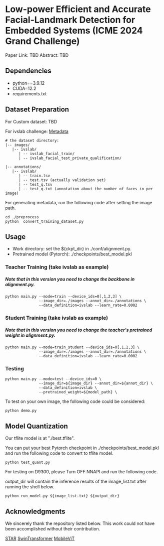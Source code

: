 # Low-power Efficient and Accurate Facial-Landmark Detection for Embedded Systems (ICME 2024 Grand Challenge)

Paper Link: TBD
Abstract: TBD

## Dependencies

* python==3.9.12
* CUDA=12.2
* requirements.txt

## Dataset Preparation


 For Custom dataset: TBD
 
 For ivslab challenge: [Metadata](https://drive.google.com/drive/folders/1w1p6OKh6r4xrkZ66trOuOpdLRzA4qwm9?usp=sharing) 
```script
# the dataset directory:
|-- images/
   |-- ivslab/
      | -- ivslab_facial_train/
      | -- ivslab_facial_test_private_qualification/
   
|-- annotations/
   |-- ivslab/
      | -- train.tsv 
      | -- test.tsv (actually validation set)
      | -- test_q.tsv
      | -- test_q.txt (annotation about the number of faces in per image)
```
For generating metadata, run the following code after setting the image path. 
```shell
cd ./preprocess
python  convert_training_dataset.py 
```

## Usage
* Work directory: set the ${ckpt_dir} in ./conf/alignment.py.
* Pretrained model (Pytorch): ./checkpoints/best_model.pkl




### Teacher Training (take ivslab as example)
##### Note that in this version you need to change the backbone in alignment.py.
```shell
python main.py --mode=train --device_ids=0[,1,2,3] \
               --image_dir=./images --annot_dir=./annotations \
               --data_definition=ivslab --learn_rate=0.0002
```

### Student Training (take ivslab as example)
##### Note that in this version you need to change the teacher's pretrained weight in alignment.py.
```shell
python main.py --mode=train_student --device_ids=0[,1,2,3] \
               --image_dir=./images --annot_dir=./annotations \
               --data_definition=ivslab --learn_rate=0.0002
```
### Testing
```shell
python main.py --mode=test --device_ids=0 \
               --image_dir=${image_dir} --annot_dir=${annot_dir} \
               --data_definition=ivslab \
               --pretrained_weight=${model_path} \
```
 
To test on your own image, the following code could be considered:
```shell
python demo.py
```


## Model Quantization
Our tflite model is at "./best.tflite". 

You can put your best Pytorch checkpoint in ./checkpoints/best_model.pkl and run the following code to convert to tflite model.

```shell
python test_quant.py 
```

For testing on D9300, please Turn OFF NNAPI and run the following code.

output_dir will contain the inference results of the image_list.txt after running the shell below.
```shell
python run_model.py ${image_list.txt} ${output_dir}
```

## Acknowledgments
We sincerely thank the repository listed below. This work could not have been accomplished without their contribution. 

[STAR](https://github.com/ZhenglinZhou/STAR)  [SwinTransformer](https://github.com/ChristophReich1996/Swin-Transformer-V2) 
[MobileViT](https://github.com/apple/ml-cvnets/blob/main/docs/source/en/models/classification/README-mobilevit-v2.md)

